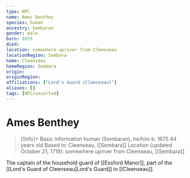 ```yaml
---
type: NPC
name: Ames Benthey
species: human
ancestry: Sembaran
gender: male
born: 1675
died: 
location: somewhere upriver from Cleenseau
locationRegion: Sembara
home: Cleenseau
homeRegion: Sembara
origin:
originRegion:
affiliations: ["Lord's Guard (Cleenseau)"]
aliases: []
tags: [NPC/unsorted]
---
```


# Ames Benthey
>[!info]+ Basic information
>human (Sembaran), he/him
>b. 1675
>44 years old
>Based in: Cleenseau, [[Sembara]]
>Location (updated October 21, 1719): somewhere upriver from Cleenseau, [[Sembara]]

The captain of the household guard of [[Essford Manor]], part of the [[Lord's Guard of Cleenseau|Lord's Guard]] in [[Cleenseau]]. 